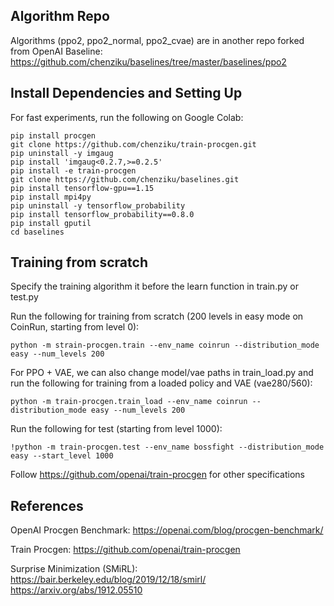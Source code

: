 ## Algorithm Repo
Algorithms (ppo2, ppo2_normal, ppo2_cvae) are in another repo forked from OpenAI Baseline:
https://github.com/chenziku/baselines/tree/master/baselines/ppo2

## Install Dependencies and Setting Up 
For fast experiments, run the following on Google Colab:
```
pip install procgen
git clone https://github.com/chenziku/train-procgen.git
pip uninstall -y imgaug
pip install 'imgaug<0.2.7,>=0.2.5'
pip install -e train-procgen
git clone https://github.com/chenziku/baselines.git
pip install tensorflow-gpu==1.15
pip install mpi4py
pip uninstall -y tensorflow_probability
pip install tensorflow_probability==0.8.0
pip install gputil
cd baselines
```

## Training from scratch
Specify the training algorithm it before the learn function in train.py or test.py

Run the following for training from scratch (200 levels in easy mode on CoinRun, starting from level 0):
```
python -m strain-procgen.train --env_name coinrun --distribution_mode easy --num_levels 200
```

For PPO + VAE, we can also change model/vae paths in train_load.py and run the following for training from a loaded policy and VAE (vae280/560):
```
python -m train-procgen.train_load --env_name coinrun --distribution_mode easy --num_levels 200
```
Run the following for test (starting from level 1000):
```
!python -m train-procgen.test --env_name bossfight --distribution_mode easy --start_level 1000
```

Follow https://github.com/openai/train-procgen for other specifications


## References

OpenAI Procgen Benchmark:
https://openai.com/blog/procgen-benchmark/

Train Procgen:
https://github.com/openai/train-procgen

Surprise Minimization (SMiRL):
https://bair.berkeley.edu/blog/2019/12/18/smirl/
https://arxiv.org/abs/1912.05510


